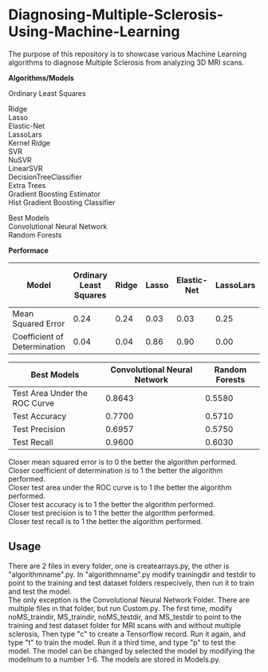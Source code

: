 # Diagnosing-Multiple-Sclerosis-Using-Machine-Learning

The purpose of this repository is to showcase various Machine Learning algorithms to diagnose Multiple Sclerosis from analyzing 3D MRI scans.


**Algorithms/Models**

Ordinary Least Squares

Ridge  
Lasso  
Elastic-Net  
LassoLars  
Kernel Ridge  
SVR  
NuSVR  
LinearSVR  
DecisionTreeClassifier  
Extra Trees  
Gradient Boosting Estimator  
Hist Gradient Boosting Classifier  

Best Models  
Convolutional Neural Network  
Random Forests  


**Performace**

| Model | Ordinary Least Squares | Ridge | Lasso | Elastic-Net | LassoLars | Kernel Ridge | SVR | NuSVR | LinearSVR | DecisionTreeClassifier | Extra Trees | Gradient Boosting Estimator | Hist Gradient Boosting Classifier |
| ------- | ------- | ------- | ------- | ------- | ------- | ------- | ------- | ------- | ------- | ------- | ------- | ------- | ------- |
| Mean Squared Error | 0.24 | 0.24 | 0.03 | 0.03 | 0.25 | 0.24 | 0.25 | 0.25 | 0.25 | 0.33 | 0.42 | 0.33 | 0.33 |
| Coefficient of Determination | 0.04 | 0.04 | 0.86 | 0.90 | 0.00 | 0.04 | 0.00 | 0.00 | 0.00 | -0.33 | -0.67 | -0.33 | -0.33 |

| Best Models | Convolutional Neural Network | Random Forests |
| ------- | ------- | ------- |
| Test Area Under the ROC Curve | 0.8643 | 0.5580 |
| Test Accuracy | 0.7700 | 0.5710 |
| Test Precision | 0.6957 | 0.5750 |
| Test Recall | 0.9600 | 0.6030 |

Closer mean squared error is to 0 the better the algorithm performed.  
Closer coefficient of determination is to 1 the better the algorithm performed.  
Closer test area under the ROC curve is to 1 the better the algorithm performed.  
Closer test accuracy is to 1 the better the algorithm performed.  
Closer test precision is to 1 the better the algorithm performed.  
Closer test recall is to 1 the better the algorithm performed.  

Usage
-------------------------------------------------------
There are 2 files in every folder, one is createarrays.py, the other is "algorithmname".py. In "algorithmname".py modify trainingdir and testdir to point to the training and test dataset folders respecively, then run it to train and test the model.  
The only exception is the Convolutional Neural Network Folder. There are multiple files in that folder, but run Custom.py. The first time, modify noMS_traindir, MS_traindir, noMS_testdir, and MS_testdir to point to the training and test dataset folder for MRI scans with and without multiple sclerosis, Then type "c" to create a Tensorflow record. Run it again, and type "t" to train the model. Run it a third time, and type "p" to test the model. The model can be changed by selected the model by modifying the modelnum to a number 1-6. The models are stored in Models.py. 


